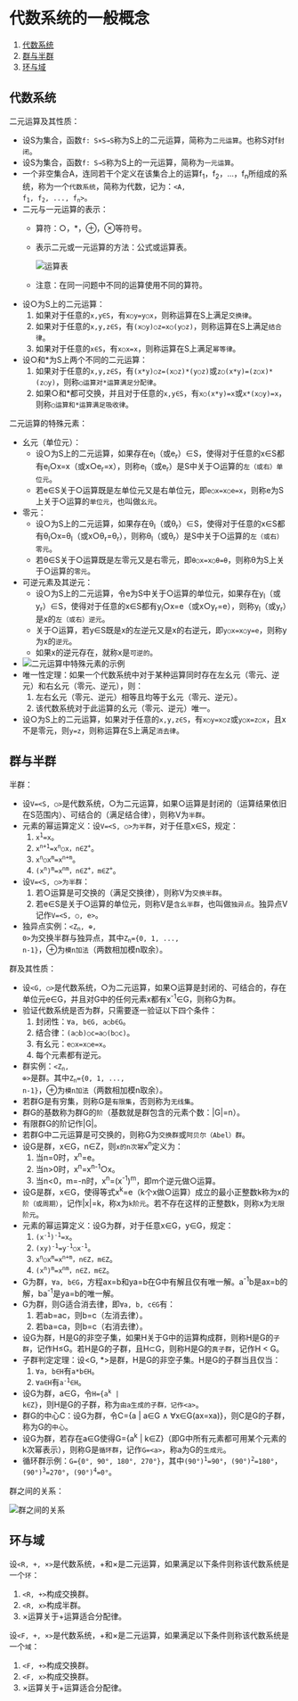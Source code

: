 # 代数系统的一般概念

1.  [代数系统](#代数系统)
2.  [群与半群](#群与半群)
3.  [环与域](#环与域)

## 代数系统

二元运算及其性质：

*   设S为集合，函数`f: S×S→S`称为S上的二元运算，简称为`二元运算`。也称S对f`封闭`。
*   设S为集合，函数`f: S→S`称为S上的一元运算，简称为`一元运算`。
*   一个非空集合A，连同若干个定义在该集合上的运算f<sub>1</sub>，f<sub>2</sub>，...，f<sub>n</sub>所组成的系统，称为一个`代数系统`，简称为代数，记为：<code><A, f<sub>1</sub>, f<sub>2</sub>, ..., f<sub>n</sub>></code>。
*   二元与一元运算的表示：
    *   算符：○，*，⊕，⊗等符号。
    *   表示二元或一元运算的方法：公式或运算表。

        ![运算表](resources/operation_table.png)

    *   注意：在同一问题中不同的运算使用不同的算符。
*   设○为S上的二元运算：
    1.  如果对于任意的`x,y∈S`，有`x○y=y○x`，则称运算在S上满足`交换律`。
    2.  如果对于任意的`x,y,z∈S`，有`(x○y)○z=x○(y○z)`，则称运算在S上满足`结合律`。
    3.  如果对于任意的`x∈S`，有`x○x=x`，则称运算在S上满足`幂等律`。
*   设○和*为S上两个不同的二元运算：
    1.  如果对于任意的`x,y,z∈S`，有`(x*y)○z=(x○z)*(y○z)`或`z○(x*y)=(z○x)*(z○y)`，则称`○运算对*运算满足分配律`。
    2.  如果○和*都可交换，并且对于任意的`x,y∈S`，有`x○(x*y)=x`或`x*(x○y)=x`，则称`○运算和*运算满足吸收律`。

二元运算的特殊元素：

*   幺元（单位元）：
    *   设○为S上的二元运算，如果存在e<sub>l</sub>（或e<sub>r</sub>）∈S，使得对于任意的x∈S都有e<sub>l</sub>○x=x（或x○e<sub>r</sub>=x），则称e<sub>l</sub>（或e<sub>r</sub>）是S中关于○运算的`左（或右）单位元`。
    *   若e∈S关于○运算既是左单位元又是右单位元，即`e○x=x○e=x`，则称e为S上关于○运算的`单位元`，也叫做`幺元`。
*   零元：
    *   设○为S上的二元运算，如果存在θ<sub>l</sub>（或θ<sub>r</sub>）∈S，使得对于任意的x∈S都有θ<sub>l</sub>○x=θ<sub>l</sub>（或x○θ<sub>r</sub>=θ<sub>r</sub>），则称θ<sub>l</sub>（或θ<sub>r</sub>）是S中关于○运算的`左（或右）零元`。
    *   若θ∈S关于○运算既是左零元又是右零元，即`θ○x=x○θ=θ`，则称θ为S上关于○运算的`零元`。
*   可逆元素及其逆元：
    *   设○为S上的二元运算，令e为S中关于○运算的单位元，如果存在y<sub>l</sub>（或y<sub>r</sub>）∈S，使得对于任意的x∈S都有y<sub>l</sub>○x=e（或x○y<sub>r</sub>=e），则称y<sub>l</sub>（或y<sub>r</sub>）是x的`左（或右）逆元`。
    *   关于○运算，若y∈S既是x的左逆元又是x的右逆元，即`y○x=x○y=e`，则称y为x的`逆元`。
    *   如果x的逆元存在，就称x是`可逆的`。
*   ![二元运算中特殊元素的示例](resources/examples_of_special_elements_in_binary_operations.png)
*   唯一性定理：如果一个代数系统中对于某种运算同时存在左幺元（零元、逆元）和右幺元（零元、逆元），则：
    1.  左右幺元（零元、逆元）相等且均等于幺元（零元、逆元）。
    2.  该代数系统对于此运算的幺元（零元、逆元）唯一。
*   设○为S上的二元运算，如果对于任意的`x,y,z∈S`，有`x○y=x○z`或`y○x=z○x`，且x不是零元，则`y=z`，则称运算在S上满足`消去律`。

## 群与半群

半群：

*   设`V=<S, ○>`是代数系统，○为二元运算，如果○运算是封闭的（运算结果依旧在S范围内）、可结合的（满足结合律），则称V为`半群`。
*   元素的幂运算定义：设`V=<S, ○>为半群`，对于任意x∈S，规定：
    1.  <code>x<sup>1</sup>=x</code>。
    2.  <code>x<sup>n+1</sup>=x<sup>n</sup>○x，n∈Z<sup>+</sup></code>。
    3.  <code>x<sup>n</sup>○x<sup>m</sup>=x<sup>n+m</sup></code>。
    4.  <code>(x<sup>n</sup>)<sup>m</sup>=x<sup>nm</sup>，n∈Z<sup>+</sup>，m∈Z<sup>+</sup></code>。
*   设`V=<S, ○>为半群`：
    1.  若○运算是可交换的（满足交换律），则称V为`交换半群`。
    2.  若e∈S是关于○运算的单位元，则称V是`含幺半群`，也叫做`独异点`。独异点V记作`V=<S, ○, e>`。
*   独异点实例：<code><Z<sub>n</sub>, ⊕, 0></code>为交换半群与独异点，其中<code>Z<sub>n</sub>={0, 1, ..., n-1}</code>，⊕为`模n加法`（两数相加模n取余）。

群及其性质：

*   设`<G, ○>`是代数系统，○为二元运算，如果○运算是封闭的、可结合的，存在单位元e∈G，并且对G中的任何元素x都有x<sup>-1</sup>∈G，则称G为`群`。
*   验证代数系统是否为群，只需要逐一验证以下四个条件：
    1.  封闭性：`∀a, b∈G, a○b∈G`。
    2.  结合律：`(a○b)○c=a○(b○c)`。
    3.  有幺元：`e○x=x○e=x`。
    4.  每个元素都有逆元。
*   群实例：<code><Z<sub>n</sub>, ⊕></code>是群。其中<code>Z<sub>n</sub>={0, 1, ..., n-1}</code>，⊕为`模n加法`（两数相加模n取余）。
*   若群G是有穷集，则称G是`有限集`，否则称为`无线集`。
*   群G的基数称为群G的`阶`（基数就是群包含的元素个数：|G|=n）。
*   有限群G的阶记作|G|。
*   若群G中二元运算是可交换的，则称G为`交换群`或`阿贝尔（Abel）群`。
*   设G是群，x∈G，n∈Z，则`x的n次幂`x<sup>n</sup>定义为：
    1.  当n=0时，x<sup>n</sup>=e。
    2.  当n>0时，x<sup>n</sup>=x<sup>n-1</sup>○x。
    3.  当n<0，m=-n时，x<sup>n</sup>=(x<sup>-1</sup>)<sup>m</sup>，即m个逆元做○运算。
*   设G是群，x∈G，使得等式x<sup>k</sup>=e（k个x做○运算）成立的最小正整数k称为x的`阶（或周期）`，记作|x|=k，称x为`k阶元`。若不存在这样的正整数k，则称x为`无限阶元`。
*   元素的幂运算定义：设G为群，对于任意x∈G，y∈G，规定：
    1.  <code>(x<sup>-1</sup>)<sup>-1</sup>=x</code>。
    2.  <code>(xy)<sup>-1</sup>=y<sup>-1</sup>○x<sup>-1</sup></code>。
    3.  <code>x<sup>n</sup>○x<sup>m</sup>=x<sup>n+m</sup>，n∈Z，m∈Z</code>。
    4.  <code>(x<sup>n</sup>)<sup>m</sup>=x<sup>nm</sup>，n∈Z，m∈Z</code>。
*   G为群，`∀a, b∈G`，方程ax=b和ya=b在G中有解且仅有唯一解。a<sup>-1</sup>b是ax=b的解，ba<sup>-1</sup>是ya=b的唯一解。
*   G为群，则G适合消去律，即`∀a, b, c∈G`有：
    1.  若ab=ac，则b=c（左消去律）。
    2.  若ba=ca，则b=c（右消去律）。
*   设G为群，H是G的非空子集，如果H关于G中的运算构成群，则称H是G的`子群`，记作H≤G。若H是G的子群，且H⊂G，则称H是G的`真子群`，记作H < G。
*   子群判定定理：设<G, *>是群，H是G的非空子集。H是G的子群当且仅当：
    1.  `∀a, b∈H`有`a*b∈H`。
    2.  `∀a∈H`有<code>a<sup>-1</sup>∈H</code>。
*   设G为群，a∈G，令<code>H={a<sup>k</sup> | k∈Z}</code>，则H是G的子群，称为`由a生成的子群，记作<a>`。
*   群G的中心C：设G为群，令C={a | a∈G ∧ ∀x∈G(ax=xa)}，则C是G的子群，称为G的`中心`。
*   设G为群，若存在a∈G使得G={a<sup>k</sup> | k∈Z}（即G中所有元素都可用某个元素的k次幂表示），则称G是`循环群`，记作`G=<a>`，称a为G的`生成元`。
*   循环群示例：`G={0°, 90°, 180°, 270°}`，其中<code>(90°)<sup>1</sup>=90°</code>，<code>(90°)<sup>2</sup>=180°</code>，<code>(90°)<sup>3</sup>=270°</code>，<code>(90°)<sup>4</sup>=0°</code>。

群之间的关系：

![群之间的关系](resources/the_relationship_between_groups.png)

## 环与域

设`<R, +, ×>`是代数系统，+和×是二元运算，如果满足以下条件则称该代数系统是一个`环`：

1.  `<R, +>`构成交换群。
2.  `<R, x>`构成半群。
3.  ×运算关于+运算适合分配律。

设`<F, +, ×>`是代数系统，+和×是二元运算，如果满足以下条件则称该代数系统是一个`域`：

1.  `<F, +>`构成交换群。
2.  `<F, x>`构成交换群。
3.  ×运算关于+运算适合分配律。
